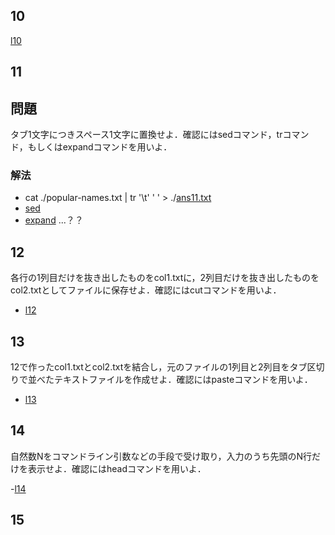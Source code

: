 ## 10
[l10](./l10.py)
## 11
## 問題
タブ1文字につきスペース1文字に置換せよ．確認にはsedコマンド，trコマンド，もしくはexpandコマンドを用いよ．

### 解法
- cat ./popular-names.txt | tr '\t' ' ' > ./[ans11.txt](ans11.txt)
- [sed](https://qiita.com/tori_taro/items/7fa8a34c1bd94d89ac28)
- [expand](https://atmarkit.itmedia.co.jp/ait/articles/1611/02/news023.html#sample1) ...？？

## 12
各行の1列目だけを抜き出したものをcol1.txtに，2列目だけを抜き出したものをcol2.txtとしてファイルに保存せよ．確認にはcutコマンドを用いよ．

- [l12](./l12.py)

## 13
12で作ったcol1.txtとcol2.txtを結合し，元のファイルの1列目と2列目をタブ区切りで並べたテキストファイルを作成せよ．確認にはpasteコマンドを用いよ．

- [l13](./l13.py)

## 14
自然数Nをコマンドライン引数などの手段で受け取り，入力のうち先頭のN行だけを表示せよ．確認にはheadコマンドを用いよ．

-[l14](./l14.py)
## 15
